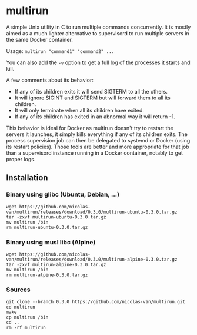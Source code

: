 
multirun
========

A simple Unix utility in C to run multiple commands concurrently. It is mostly aimed as a much lighter alternative to
supervisord to run multiple servers in the same Docker container.

Usage: `multirun "command1" "command2" ...`

You can also add the `-v` option to get a full log of the processes it starts and kill.

A few comments about its behavior:

* If any of its children exits it will send SIGTERM to all the others.
* It will ignore SIGINT and SIGTERM but will forward them to all its children.
* It will only terminate when all its children have exited.
* If any of its children has exited in an abnormal way it will return -1.

This behavior is ideal for Docker as multirun doesn't try to restart the servers it launches, it simply kills everything if any of its children exits. The process supervision job can then be delegated to systemd or Docker (using its restart policies). Those tools are better and more appropriate for that job than a supervisord instance running in a Docker container, notably to get proper logs.

Installation
------------

### Binary using glibc (Ubuntu, Debian, ...)

    wget https://github.com/nicolas-van/multirun/releases/download/0.3.0/multirun-ubuntu-0.3.0.tar.gz
    tar -zxvf multirun-ubuntu-0.3.0.tar.gz
    mv multirun /bin
    rm multirun-ubuntu-0.3.0.tar.gz
    
### Binary using musl libc (Alpine)

    wget https://github.com/nicolas-van/multirun/releases/download/0.3.0/multirun-alpine-0.3.0.tar.gz
    tar -zxvf multirun-alpine-0.3.0.tar.gz
    mv multirun /bin
    rm multirun-alpine-0.3.0.tar.gz
    
### Sources

    git clone --branch 0.3.0 https://github.com/nicolas-van/multirun.git
    cd multirun
    make
    cp multirun /bin
    cd ..
    rm -rf multirun
    
